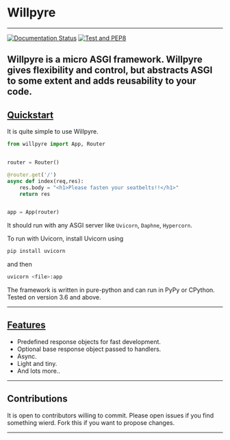 # Willpyre

-------------------------

[![Documentation Status](https://readthedocs.org/projects/willpyre/badge/?version=latest)](https://willpyre.readthedocs.io/en/latest/?badge=latest)
[![Test and PEP8](https://github.com/Nafi-Amaan-Hossain/willpyre/actions/workflows/actions.yml/badge.svg)](https://github.com/Nafi-Amaan-Hossain/willpyre/actions/workflows/actions.yml)

Willpyre is a micro ASGI framework. 
Willpyre gives flexibility and control, but abstracts ASGI to some extent and adds reusability to your code.
-------------------------

## [Quickstart](#Quickstart)



It is quite simple to use Willpyre.

```py
from willpyre import App, Router


router = Router()

@router.get('/')
async def index(req,res):
	res.body = "<h1>Please fasten your seatbelts!!</h1>"
	return res


app = App(router)
```

It should run with any ASGI server like ``Uvicorn``, ``Daphne``, ``Hypercorn``.

To run with Uvicorn, install Uvicorn using 
```bash
pip install uvicorn
```
and then
```bash
uvicorn <file>:app
```

The framework is written in pure-python and can run in PyPy or CPython.
Tested on version 3.6 and above.

---------------------------------
## [Features](#Features)

* Predefined response objects for fast development.
* Optional base response object passed to handlers.
* Async.
* Light and tiny.
* And lots more..

--------------
## Contributions

It is open to contributors willing to commit.
Please open issues if you find something wierd.
Fork this if you want to propose changes.

------------
